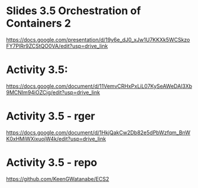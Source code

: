 # Slides 3.5 Orchestration of Containers 2
https://docs.google.com/presentation/d/19y6e_dJ0_xJw1U7KKXk5WCSkzoFY7PlRr9ZCStQO0VA/edit?usp=drive_link

# Activity 3.5: 
https://docs.google.com/document/d/11VemvCRHxPxLiL07KySeAWeDAl3Xb9MCNIm94iOZCig/edit?usp=drive_link

# Activity 3.5 - rger
https://docs.google.com/document/d/1HkjQakCw2Db82e5dPbWzfqm_BnWK0xHMiWXixuojW4k/edit?usp=drive_link

# Activity 3.5 - repo
https://github.com/KeenGWatanabe/ECS2
